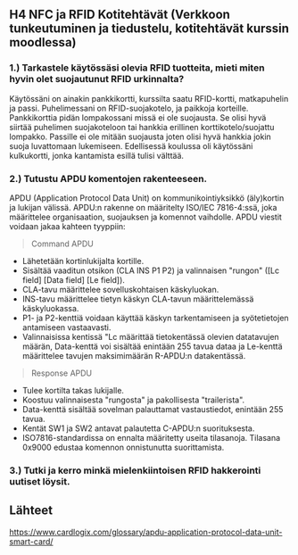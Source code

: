 ## H4 NFC ja RFID Kotitehtävät (Verkkoon tunkeutuminen ja tiedustelu, kotitehtävät kurssin moodlessa)

### 1.) Tarkastele käytössäsi olevia RFID tuotteita, mieti miten hyvin olet suojautunut RFID urkinnalta?

Käytössäni on ainakin pankkikortti, kurssilta saatu RFID-kortti, matkapuhelin ja passi. Puhelimessani on RFID-suojakotelo, ja paikkoja korteille. Pankkikorttia pidän lompakossani missä ei ole suojausta. Se olisi hyvä siirtää puhelimen suojakoteloon tai hankkia erillinen korttikotelo/suojattu lompakko. Passille ei ole mitään suojausta joten olisi hyvä hankkia jokin suoja luvattomaan lukemiseen. Edellisessä koulussa oli käytössäni kulkukortti, jonka kantamista esillä tulisi välttää. 

### 2.) Tutustu APDU komentojen rakenteeseen.

APDU (Application Protocol Data Unit) on kommunikointiyksikkö (äly)kortin ja lukijan välissä. APDU:n rakenne on määritelty ISO/IEC 7816-4:ssä, joka määrittelee organisaation, suojauksen ja komennot vaihdolle. APDU viestit voidaan jakaa kahteen tyyppiin:

> Command APDU
- Lähetetään kortinlukijalta kortille.
- Sisältää vaaditun otsikon (CLA INS P1 P2) ja valinnaisen "rungon" ([Lc field] [Data field] [Le field]).
- CLA-tavu määrittelee sovelluskohtaisen käskyluokan.
- INS-tavu määrittelee tietyn käskyn CLA-tavun määrittelemässä käskyluokassa.
- P1- ja P2-kenttiä voidaan käyttää käskyn tarkentamiseen ja syötetietojen antamiseen vastaavasti.
- Valinnaisissa kentissä "Lc määrittää tietokentässä olevien datatavujen määrän, Data-kenttä voi sisältää enintään 255 tavua dataa ja Le-kenttä määrittelee tavujen maksimimäärän R-APDU:n datakentässä. 

> Response APDU
- Tulee kortilta takas lukijalle.
- Koostuu valinnaisesta "rungosta" ja pakollisesta "trailerista".
- Data-kenttä sisältää sovelman palauttamat vastaustiedot, enintään 255 tavua.
- Kentät SW1 ja SW2 antavat palautetta C-APDU:n suorituksesta.
- ISO7816-standardissa on ennalta määritetty useita tilasanoja. Tilasana 0x9000 edustaa komennon onnistunutta suorittamista.

### 3.) Tutki ja kerro minkä mielenkiintoisen RFID hakkerointi uutiset löysit.






## Lähteet

https://www.cardlogix.com/glossary/apdu-application-protocol-data-unit-smart-card/

